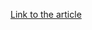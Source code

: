 [Link to the article](https://www.securityweek.com/cisa-warns-of-two-more-palo-alto-expedition-flaws-exploited-in-attacks/)
